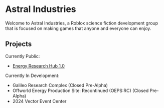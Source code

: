 # Astral Industries
Welcome to Astral Industries, a Roblox science fiction development group that is focused on making games that anyone and everyone can enjoy.


## **Projects**

Currently Public:
* [Energy Research Hub 1.0](https://www.roblox.com/games/5607269760/RELEASE-Energy-Research-Hub)

Currently In Development:
* Galileo Research Complex (Closed Pre-Alpha)
* Offworld Energy Production Site: Recontinued (OEPS:RC) (Closed Pre-Alpha)
* 2024 Vector Event Center
